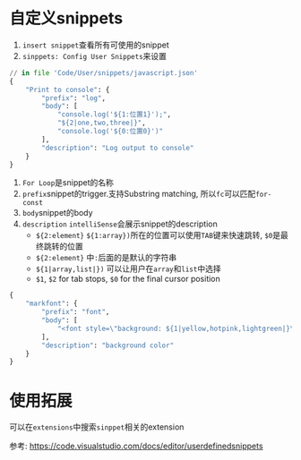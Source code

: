 
# 自定义snippets
1. `insert snippet`查看所有可使用的snippet
2. `sinppets: Config User Snippets`来设置



```python
// in file 'Code/User/snippets/javascript.json'
{
	"Print to console": {
		"prefix": "log",
		"body": [
			"console.log('${1:位置1}');",
			"${2|one,two,three|}",
			"console.log('${0:位置0}')"
		],
		"description": "Log output to console"
	}
}
```
1. `For Loop`是snippet的名称
2. `prefix`snippet的trigger.支持Substring matching, 所以`fc`可以匹配`for-const`
3. `body`snippet的body
4. `description` `intelliSense`会展示snippet的description
    - `${2:element}` `${1:array})`所在的位置可以使用`TAB`键来快速跳转,  `$0`是最终跳转的位置
    - `${2:element}` 中`:`后面的是默认的字符串
    - `${1|array,list|})` 可以让用户在`array`和`list`中选择
    - `$1`, `$2` for tab stops, `$0` for the final cursor position



```python
{
	"markfont": {
		"prefix": "font",
		"body": [
			"<font style=\"background: ${1|yellow,hotpink,lightgreen|}\">${2}</font>",
		],
		"description": "background color"
	}
}
```



# 使用拓展
可以在`extensions`中搜索`sinppet`相关的extension

参考:
https://code.visualstudio.com/docs/editor/userdefinedsnippets